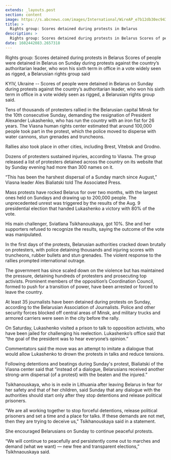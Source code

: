 ```yaml
--- 
extends: _layouts.post 
section: content 
image: https://s.abcnews.com/images/International/WireAP_e7b12db30ec94327a9bb76970ed0f0af_16x9_992.jpg 
title: > 
  Rights group: Scores detained during protests in Belarus 
description: > 
  Rights group: Scores detained during protests in Belarus Scores of people were detained in Belarus on Sunday during protests against the country’s authoritarian leader, who won his sixth term in office in a vote widely seen as rigged, a Belarusian rights group saidKYIV, Ukraine -- Scores of people were detained in Belarus on Sunday during protests against the country’s authoritarian leader, who won his sixth term in office in a vote widely seen as rigged, a Belarusian rights group said.The group released a list of protesters detained across the country on its website that by Sunday evening had more than 300 names on it.Mass protests have rocked Belarus for over two months, with the largest ones held on Sundays and drawing up to 200,000 people.In the first days of the protests, Belarusian authorities cracked down brutally on protesters, with police detaining thousands and injuring scores with truncheons, rubber bullets and stun grenades.At least 35 journalists have been detained during protests on Sunday, according to the Belarusian Association of Journalists. 
date: 1602442083.2657318 
--- 
```

Rights group: Scores detained during protests in Belarus Scores of people were detained in Belarus on Sunday during protests against the country’s authoritarian leader, who won his sixth term in office in a vote widely seen as rigged, a Belarusian rights group said

KYIV, Ukraine -- Scores of people were detained in Belarus on Sunday during protests against the country’s authoritarian leader, who won his sixth term in office in a vote widely seen as rigged, a Belarusian rights group said.

Tens of thousands of protesters rallied in the Belarusian capital Minsk for the 10th consecutive Sunday, demanding the resignation of President Alexander Lukashenko, who has run the country with an iron fist for 26 years. The Viasna human rights center estimated that around 100,000 people took part in the protest, which the police moved to disperse with water cannons, stun grenades and truncheons.

Rallies also took place in other cities, including Brest, Vitebsk and Grodno.

Dozens of protesters sustained injuries, according to Viasna. The group released a list of protesters detained across the country on its website that by Sunday evening had more than 300 names on it.

“This has been the harshest dispersal of a Sunday march since August,” Viasna leader Ales Bialiatski told The Associated Press.

Mass protests have rocked Belarus for over two months, with the largest ones held on Sundays and drawing up to 200,000 people. The unprecedented unrest was triggered by the results of the Aug. 9 presidential election that handed Lukashenko a victory with 80% of the vote.

His main challenger, Sviatlana Tsikhanouskaya, got 10%. She and her supporters refused to recognize the results, saying the outcome of the vote was manipulated.

In the first days of the protests, Belarusian authorities cracked down brutally on protesters, with police detaining thousands and injuring scores with truncheons, rubber bullets and stun grenades. The violent response to the rallies prompted international outrage.

The government has since scaled down on the violence but has maintained the pressure, detaining hundreds of protesters and prosecuting top activists. Prominent members of the opposition’s Coordination Council, formed to push for a transition of power, have been arrested or forced to leave the country.

At least 35 journalists have been detained during protests on Sunday, according to the Belarusian Association of Journalists. Police and other security forces blocked off central areas of Minsk, and military trucks and armored carriers were seen in the city before the rally.

On Saturday, Lukashenko visited a prison to talk to opposition activists, who have been jailed for challenging his reelection. Lukashenko’s office said that “the goal of the president was to hear everyone’s opinion.”

Commentators said the move was an attempt to imitate a dialogue that would allow Lukashenko to drown the protests in talks and reduce tensions.

Following detentions and beatings during Sunday's protest, Bialiatski of the Viasna center said that “instead of a dialogue, Belarusians received another strong-arm dispersal (of a protest) with the beaten and the injured.”

Tsikhanouskaya, who is in exile in Lithuania after leaving Belarus in fear for her safety and that of her children, said Sunday that any dialogue with the authorities should start only after they stop detentions and release political prisoners.

“We are all working together to stop forceful detentions, release political prisoners and set a time and a place for talks. If these demands are not met, then they are trying to deceive us," Tsikhanouskaya said in a statement.

She encouraged Belarusians on Sunday to continue peaceful protests.

“We will continue to peacefully and persistently come out to marches and demand (what we want) — new free and transparent elections,” Tsikhnaouskaya said.